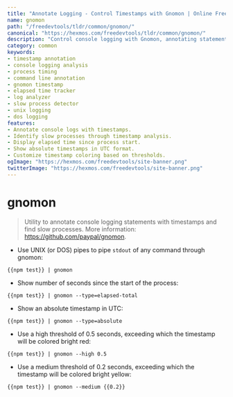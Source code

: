 ```yaml
---
title: "Annotate Logging - Control Timestamps with Gnomon | Online Free DevTools by Hexmos"
name: gnomon
path: "/freedevtools/tldr/common/gnomon/"
canonical: "https://hexmos.com/freedevtools/tldr/common/gnomon/"
description: "Control console logging with Gnomon, annotating statements with timestamps to find slow processes. Free online tool, no registration required."
category: common
keywords:
- timestamp annotation
- console logging analysis
- process timing
- command line annotation
- gnomon timestamp
- elapsed time tracker
- log analyzer
- slow process detector
- unix logging
- dos logging
features:
- Annotate console logs with timestamps.
- Identify slow processes through timestamp analysis.
- Display elapsed time since process start.
- Show absolute timestamps in UTC format.
- Customize timestamp coloring based on thresholds.
ogImage: "https://hexmos.com/freedevtools/site-banner.png"
twitterImage: "https://hexmos.com/freedevtools/site-banner.png"
---
```


# gnomon

> Utility to annotate console logging statements with timestamps and find slow processes.
> More information: <https://github.com/paypal/gnomon>.

- Use UNIX (or DOS) pipes to pipe `stdout` of any command through gnomon:

`{{npm test}} | gnomon`

- Show number of seconds since the start of the process:

`{{npm test}} | gnomon --type=elapsed-total`

- Show an absolute timestamp in UTC:

`{{npm test}} | gnomon --type=absolute`

- Use a high threshold of 0.5 seconds, exceeding which the timestamp will be colored bright red:

`{{npm test}} | gnomon --high 0.5`

- Use a medium threshold of 0.2 seconds, exceeding which the timestamp will be colored bright yellow:

`{{npm test}} | gnomon --medium {{0.2}}`

